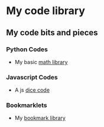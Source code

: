# My code library



## My code bits and pieces

### Python Codes

- My basic [math library](https://github.com/akto/library/blob/master/python/math-lib.py)

### Javascript Codes

- A js [dice code](https://github.com/akto/library/blob/master/js/dice.js)

### Bookmarklets

- My [bookmark library](https://github.com/akto/library/blob/master/bookmarklets.md)

